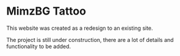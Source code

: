 # MimzBG Tattoo

This website was created as a redesign to an existing site. 

The project is still under construction, there are a lot of details and functionality to be added.
